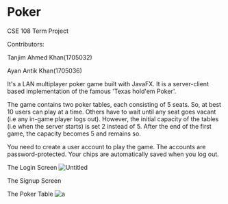 # Poker
CSE 108 Term Project

Contributors:

Tanjim Ahmed Khan(1705032)

Ayan Antik Khan(1705036)

It's a LAN multiplayer poker game built with JavaFX. It is a server-client based implementation of the famous 'Texas hold'em Poker'.

The game contains two poker tables, each consisting of 5 seats. So, at best 10 users can play at a time. Others have to wait until
any seat goes vacant (i.e any in-game player logs out). However, the initial capacity of the tables (i.e when the server starts) is
set 2 instead of 5. After the end of the first game, the capacity becomes 5 and remains so.

You need to create a user account to play the game. The accounts are password-protected. Your chips are automatically saved when 
you log out.


The Login Screen
![Untitled](https://user-images.githubusercontent.com/45909948/56754444-df4f5700-67ae-11e9-8013-392c97ae3f48.png)


The Signup Screen


The Poker Table
![a](https://user-images.githubusercontent.com/45909948/56754494-0443ca00-67af-11e9-9f33-745d9819c0f1.png)

